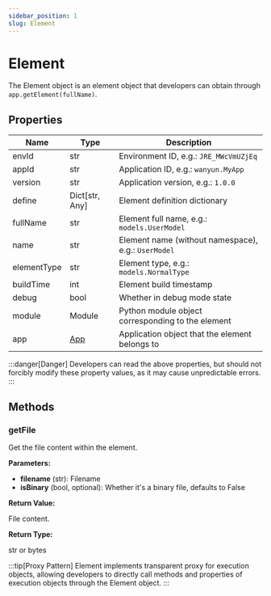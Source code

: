 ```yaml
---
sidebar_position: 1
slug: Element
---
```


# Element
The Element object is an element object that developers can obtain through `app.getElement(fullName)`.

## Properties
| Name | Type | Description |
|------|------|------|
| envId | str | Environment ID, e.g.: `JRE_MWcVmUZjEq` |
| appId | str | Application ID, e.g.: `wanyun.MyApp` |
| version | str | Application version, e.g.: `1.0.0` |
| define | Dict[str, Any] | Element definition dictionary |
| fullName | str | Element full name, e.g.: `models.UserModel` |
| name | str | Element name (without namespace), e.g.: `UserModel` |
| elementType | str | Element type, e.g.: `models.NormalType` |
| buildTime | int | Element build timestamp |
| debug | bool | Whether in debug mode state|
| module | Module | Python module object corresponding to the element |
| app | [App](../applications/App) | Application object that the element belongs to|

:::danger[Danger]
Developers can read the above properties, but should not forcibly modify these property values, as it may cause unpredictable errors.
:::

## Methods 
### getFile
Get the file content within the element.

**Parameters:**

* **filename** (str): Filename
* **isBinary** (bool, optional): Whether it's a binary file, defaults to False

**Return Value:** 

File content.

**Return Type:** 

str or bytes

:::tip[Proxy Pattern]
Element implements transparent proxy for execution objects, allowing developers to directly call methods and properties of execution objects through the Element object.
:::

